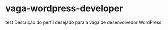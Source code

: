 vaga-wordpress-developer
========================
test
Descrição do perfil desejado para a vaga de desenvolvedor WordPress.
